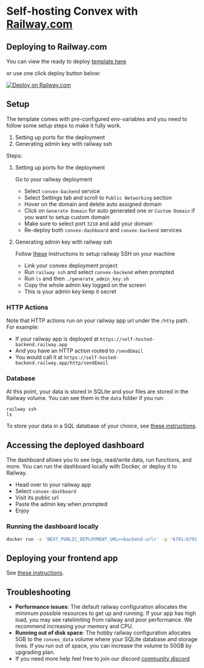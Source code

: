 # Self-hosting Convex with [Railway.com](https://railway.com/)

## Deploying to Railway.com

You can view the ready to deploy [template here](https://railway.com/template/OKpPqB)

or use one click deploy button below:

[![Deploy on Railway.com](https://railway.com/button.svg)](https://railway.com/template/OKpPqB)

## Setup

The template comes with pre-configured env-variables and you need to follow some setup steps to make it fully work.

1. Setting up ports for the deployment
2. Generating admin key with railway ssh

Steps:

1. Setting up ports for the deployment

   Go to your railway deployment

   - Select `convex-backend` service
   - Select Settings tab and scroll to `Public Networking` section
   - Hover on the domain and delete auto assigned domain
   - Click on `Generate Domain` for auto generated one or `Custom Domain` if you want to setup custom domain
   - Make sure to select port `3210` and add your domain
   - Re-deploy both `convex-dashboard` and `convex-backend` services

2. Generating admin key with railway ssh

   Follow [these](https://blog.railway.com/p/ssh#how-to-ssh-on-railway) instructions to setup railway SSH on your machine

   - Link your convex deployment project
   - Run `railway ssh` and select `convex-backend` when prompted
   - Run `ls` and then `./generate_admin_key.sh`
   - Copy the whole admin key logged on the screen
   - This is your admin key keep it secret

### HTTP Actions

Note that HTTP actions run on your railway app url under the `/http` path. For
example:

- If your railway app is deployed at `https://self-hosted-backend.railway.app`
- And you have an HTTP action routed to `/sendEmail`
- You would call it at `https://self-hosted-backend.railway.app/http/sendEmail`

### Database

At this point, your data is stored in SQLite and your files are stored in the
Railway volume. You can see them in the `data` folder if you run:

```
railway ssh
ls
```

To store your data in a SQL database of your choice, see
[these instructions](https://github.com/get-convex/convex-backend/tree/main/self-hosted/README.md#running-the-database-on-postgres--or-mysql).

## Accessing the deployed dashboard

The dashboard allows you to see logs, read/write data, run functions, and more.
You can run the dashboard locally with Docker, or deploy it to Railway.

- Head over to your railway app
- Select `convex-dashboard`
- Visit its public url
- Paste the admin key when prompted
- Enjoy

### Running the dashboard locally

```sh
docker run -e 'NEXT_PUBLIC_DEPLOYMENT_URL=<backend-url>' -p '6791:6791' 'ghcr.io/get-convex/convex-dashboard:latest'
```

## Deploying your frontend app

See
[these instructions](https://github.com/get-convex/convex-backend/tree/main/self-hosted/README.md#deploying-your-frontend-app).

## Troubleshooting

- **Performance issues**: The default railway configuration allocates the minimum
  possible resources to get up and running. If your app has high load, you may
  see ratelimiting from railway and poor performance. We recommend increasing your
  memory and CPU.
- **Running out of disk space**: The hobby railway configuration allocates 5GB to
  the `convex_data` volume where your SQLite database and storage lives. If you
  run out of space, you can increase the volume to 50GB by upgrading plan.
- If you need more help feel free to join our discord [community discord](https://convex.dev/community)
